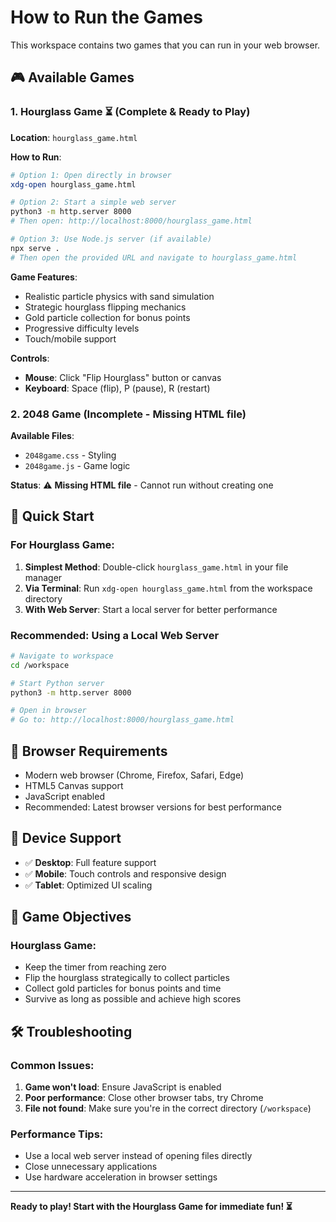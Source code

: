 # How to Run the Games

This workspace contains two games that you can run in your web browser.

## 🎮 Available Games

### 1. Hourglass Game ⏳ (Complete & Ready to Play)
**Location**: `hourglass_game.html`

**How to Run**:
```bash
# Option 1: Open directly in browser
xdg-open hourglass_game.html

# Option 2: Start a simple web server
python3 -m http.server 8000
# Then open: http://localhost:8000/hourglass_game.html

# Option 3: Use Node.js server (if available)
npx serve .
# Then open the provided URL and navigate to hourglass_game.html
```

**Game Features**:
- Realistic particle physics with sand simulation
- Strategic hourglass flipping mechanics
- Gold particle collection for bonus points
- Progressive difficulty levels
- Touch/mobile support

**Controls**:
- **Mouse**: Click "Flip Hourglass" button or canvas
- **Keyboard**: Space (flip), P (pause), R (restart)

### 2. 2048 Game (Incomplete - Missing HTML file)
**Available Files**: 
- `2048game.css` - Styling
- `2048game.js` - Game logic

**Status**: ⚠️ **Missing HTML file** - Cannot run without creating one

## 🚀 Quick Start

### For Hourglass Game:
1. **Simplest Method**: Double-click `hourglass_game.html` in your file manager
2. **Via Terminal**: Run `xdg-open hourglass_game.html` from the workspace directory
3. **With Web Server**: Start a local server for better performance

### Recommended: Using a Local Web Server

```bash
# Navigate to workspace
cd /workspace

# Start Python server
python3 -m http.server 8000

# Open in browser
# Go to: http://localhost:8000/hourglass_game.html
```

## 🔧 Browser Requirements

- Modern web browser (Chrome, Firefox, Safari, Edge)
- HTML5 Canvas support
- JavaScript enabled
- Recommended: Latest browser versions for best performance

## 📱 Device Support

- ✅ **Desktop**: Full feature support
- ✅ **Mobile**: Touch controls and responsive design
- ✅ **Tablet**: Optimized UI scaling

## 🎯 Game Objectives

### Hourglass Game:
- Keep the timer from reaching zero
- Flip the hourglass strategically to collect particles
- Collect gold particles for bonus points and time
- Survive as long as possible and achieve high scores

## 🛠️ Troubleshooting

### Common Issues:
1. **Game won't load**: Ensure JavaScript is enabled
2. **Poor performance**: Close other browser tabs, try Chrome
3. **File not found**: Make sure you're in the correct directory (`/workspace`)

### Performance Tips:
- Use a local web server instead of opening files directly
- Close unnecessary applications
- Use hardware acceleration in browser settings

---

**Ready to play! Start with the Hourglass Game for immediate fun! ⏳**